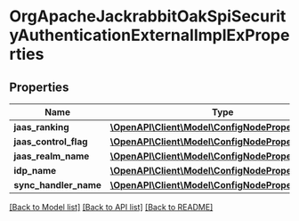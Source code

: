 # OrgApacheJackrabbitOakSpiSecurityAuthenticationExternalImplExProperties

## Properties
Name | Type | Description | Notes
------------ | ------------- | ------------- | -------------
**jaas_ranking** | [**\OpenAPI\Client\Model\ConfigNodePropertyInteger**](ConfigNodePropertyInteger.md) |  | [optional] 
**jaas_control_flag** | [**\OpenAPI\Client\Model\ConfigNodePropertyString**](ConfigNodePropertyString.md) |  | [optional] 
**jaas_realm_name** | [**\OpenAPI\Client\Model\ConfigNodePropertyString**](ConfigNodePropertyString.md) |  | [optional] 
**idp_name** | [**\OpenAPI\Client\Model\ConfigNodePropertyString**](ConfigNodePropertyString.md) |  | [optional] 
**sync_handler_name** | [**\OpenAPI\Client\Model\ConfigNodePropertyString**](ConfigNodePropertyString.md) |  | [optional] 

[[Back to Model list]](../README.md#documentation-for-models) [[Back to API list]](../README.md#documentation-for-api-endpoints) [[Back to README]](../README.md)


